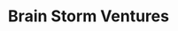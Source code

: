 ---
title: Brain Storm Ventures
image: "/assets/img/resources/brainstorm.jpg"
description: Seed and early-stage venture capital firm. Managing Partner originally from Mexico.
categories:
  - Venture Capital
link: http://brainstorm.vc/
---